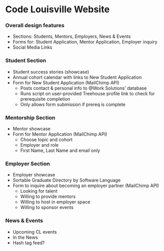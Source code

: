 # Code Louisville Website

### Overall design features

* Sections: Students, Mentors, Employers, News & Events
* Forms for: Student Application, Mentor Application, Employer inquiry
* Social Media Links

### Student Section

* Student success stories (showcase)
* Annual cohort calendar with links to New Student Application
* Form for New Student Application (MailChimp API)
	* Posts contact & personal info to @Work Solutions' database
	* Runs script on user-provided Treehouse profile link to check for prerequisite completion
	* Only allows form submission if prereq is complete

### Mentorship Section

* Mentor showcase
* Form for Mentor Application (MailChimp API)
	* Choose topic and cohort
	* Employer and role
	* First Name, Last Name and email only

### Employer Section

* Employer showcase
* Sortable Graduate Directory by Software Language
* Form to inquire about becoming an employer partner (MailChimp API)
	* Looking for talent
	* Willing to provide mentors
	* Willing to host in employer space
	* Willing to sponsor events

### News & Events

* Upcoming CL events
* In the News
* Hash tag feed?
